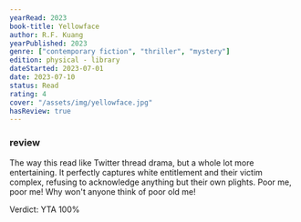 ```yaml
---
yearRead: 2023
book-title: Yellowface
author: R.F. Kuang
yearPublished: 2023
genre: ["contemporary fiction", "thriller", "mystery"]
edition: physical - library
dateStarted: 2023-07-01
date: 2023-07-10
status: Read
rating: 4
cover: "/assets/img/yellowface.jpg"
hasReview: true
---
```


### review

The way this read like Twitter thread drama, but a whole lot more entertaining. It perfectly captures white entitlement and their victim complex, refusing to acknowledge anything but their own plights. Poor me, poor me! Why won't anyone think of poor old me!

Verdict: YTA 100%